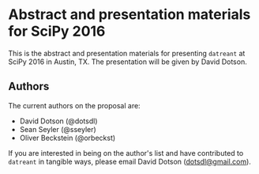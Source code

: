 # Abstract and presentation materials for SciPy 2016

This is the abstract and presentation materials for presenting `datreant` at
SciPy 2016 in Austin, TX. The presentation will be given by David Dotson.

## Authors
The current authors on the proposal are:

- David Dotson (@dotsdl)
- Sean Seyler (@sseyler)
- Oliver Beckstein (@orbeckst)

If you are interested in being on the author's list and have contributed to
`datreant` in tangible ways, please email David Dotson (dotsdl@gmail.com).
